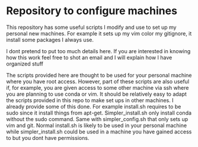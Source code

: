 # Repository to configure machines

This repository has some useful scripts I modify and use to set up my personal new machines. For example it sets up my vim color my gitignore, it install some packages I always use.

I dont pretend to put too much details here. If you are interested in knowing how this work feel free to shot an email and I will explain how I have organized stuff

The scripts provided here are thought to be used for your personal machine where you have root access. However, part of these scripts are also useful if, for example, you are given access to some other machine via ssh where you are planning to use conda or vim. It should be relatively easy to adapt the scripts provided in this repo to make set ups in other machines. I already provide some of this done. For example install.sh requires to be sudo since it install things from apt-get. Simpler_install.sh only install conda without the sudo command. Same with simpler_config.sh that only sets up vim and git. Normal install.sh is likely to be used in your personal machine while simpler_install.sh could be used in a machine you have gained access to but you dont have permissions. 
